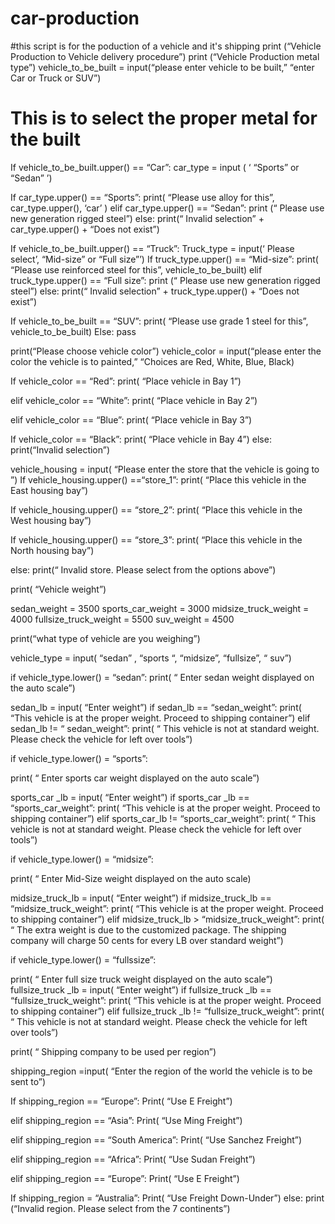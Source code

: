 # car-production
#this script is for the poduction of a vehicle and it's shipping
print (“Vehicle Production to Vehicle delivery procedure”)
print (“Vehicle Production metal type”)
vehicle_to_be_built = input(“please enter vehicle to be built,” “enter Car or Truck or SUV”)

# This is to select the proper metal for the built

If vehicle_to_be_built.upper() == “Car”:
car_type = input ( ‘ “Sports” or “Sedan” ’)

If car_type.upper() == “Sports”:
print( “Please use alloy for this”, car_type.upper(),  ‘car’ )
elif car_type.upper() == “Sedan”:
print (“ Please use new generation rigged steel”)
else:
      print(“ Invalid selection” + car_type.upper() + “Does not exist”)

If vehicle_to_be_built.upper() == “Truck”:
Truck_type = input(‘ Please select’,  “Mid-size” or “Full size”’)
If truck_type.upper() == “Mid-size”:
print( “Please use reinforced steel for this”, vehicle_to_be_built)
elif truck_type.upper() == “Full size”:
print (“ Please use new generation rigged steel”)
else:
      print(“ Invalid selection” + truck_type.upper() + “Does not exist”)

If vehicle_to_be_built == “SUV”:
print( “Please use grade 1 steel for this”, vehicle_to_be_built)
Else:
      pass



print(“Please choose vehicle  color”)
vehicle_color = input(“please enter the color the vehicle is to painted,” “Choices are Red, White, Blue, Black)

If vehicle_color == “Red”:
print( “Place  vehicle in Bay 1”)

elif vehicle_color == “White”:
print( “Place  vehicle in Bay 2”)

elif vehicle_color == “Blue”:
print( “Place  vehicle in Bay 3”)

If vehicle_color == “Black”:
print( “Place  vehicle in Bay 4”)
else:
        print(“Invalid selection”)

vehicle_housing = input( “Please enter the store that the vehicle is going to  ”)
If vehicle_housing.upper() ==“store_1”:
print( “Place this vehicle in the East housing bay”)

If vehicle_housing.upper() == “store_2”:
print( “Place this vehicle in the West housing bay”)


If vehicle_housing.upper() == “store_3”:
print( “Place this vehicle in the North housing bay”)

else:
     print(“ Invalid store. Please select from the options above”)

print( “Vehicle weight”)

sedan_weight = 3500
sports_car_weight = 3000
midsize_truck_weight = 4000
fullsize_truck_weight = 5500
suv_weight = 4500

print(“what type of vehicle are you weighing”)

vehicle_type = input( “sedan” , “sports “, “midsize”, “fullsize”, “ suv”)

if vehicle_type.lower() = “sedan”:
print( “ Enter sedan weight displayed on the auto scale”)

sedan_lb = input( “Enter weight”)
if sedan_lb == “sedan_weight”:
print( “This vehicle is at the proper weight. Proceed to shipping container”)
elif sedan_lb != “ sedan_weight”:
print( “ This vehicle is not at standard weight. Please check the vehicle for left over tools”) 



if vehicle_type.lower() = “sports”:

print( “ Enter sports car weight displayed on the auto scale”)

sports_car _lb = input( “Enter weight”)
if sports_car _lb == “sports_car_weight”:
print( “This vehicle is at the proper weight. Proceed to shipping container”)
elif sports_car_lb != “sports_car_weight”:
print( “ This vehicle is not at standard weight. Please check the vehicle for left over tools”) 

if vehicle_type.lower() = “midsize”:

print( “ Enter Mid-Size weight displayed on the auto scale)

midsize_truck_lb = input( “Enter weight”)
if midsize_truck_lb == “midsize_truck_weight”:
print( “This vehicle is at the proper weight. Proceed to shipping container”)
elif midsize_truck_lb > “midsize_truck_weight”:
print( “ The extra weight is due to the customized package. The shipping company will charge 50 cents for every LB over standard weight”) 

if vehicle_type.lower() = “fullssize”:

print( “ Enter full size truck weight displayed on the auto scale”)
fullsize_truck _lb = input( “Enter weight”)
if  fullsize_truck _lb == “fullsize_truck_weight”:
print( “This vehicle is at the proper weight. Proceed to shipping container”)
elif fullsize_truck _lb != “fullsize_truck_weight”:
print( “ This vehicle is not at standard weight. Please check the vehicle for left over tools”) 



print( “ Shipping company to be used per region”)

shipping_region =input( “Enter the region of the world the vehicle is to be sent to”)

If shipping_region == “Europe”:
Print( “Use E Freight”)

elif shipping_region == “Asia”:
Print( “Use Ming Freight”)

elif shipping_region == “South America”:
Print( “Use Sanchez Freight”)

elif shipping_region == “Africa”:
Print( “Use Sudan Freight”)

elif shipping_region == “Europe”:
Print( “Use E Freight”)

If shipping_region = “Australia”:
Print( “Use  Freight Down-Under”)
else:
      print (“Invalid region. Please select from the 7 continents”)


